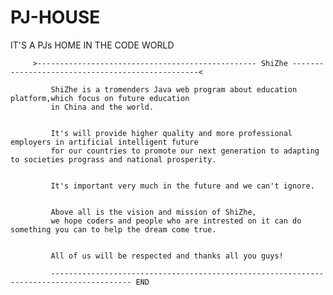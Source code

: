 # PJ-HOUSE
IT'S A PJs HOME IN THE CODE WORLD

         >------------------------------------------------- ShiZhe -------------------------------------------------<
         
             ShiZhe is a tromenders Java web program about education platform,which focus on future education
             in China and the world.
             
             
             It's will provide higher quality and more professional employers in artificial intelligent future 
             for our countries to promote our next generation to adapting to societies prograss and national prosperity.
             
             
             It's important very much in the future and we can't ignore.
             
             
             Above all is the vision and mission of ShiZhe,
             we hope coders and people who are intrested on it can do something you can to help the dream come true.
             
             
             All of us will be respected and thanks all you guys!
             
             ---------------------------------------------------------------------------------------- END
             
         
         
